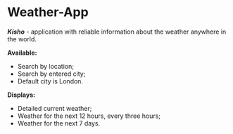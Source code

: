 # Weather-App
**_Kisho_** - application with reliable information about the weather anywhere in the world.

**Available:**

- Search by location;
- Search by entered city;
- Default city is London.

**Displays:**

- Detailed current weather;
- Weather for the next 12 hours, every three hours;
- Weather for the next 7 days.



